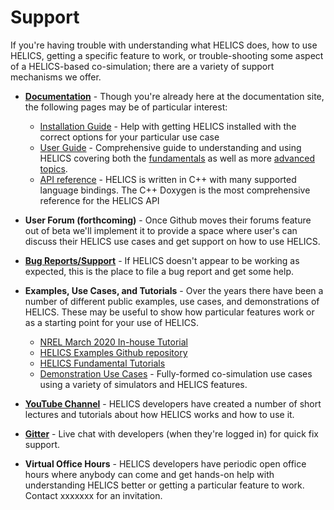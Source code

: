 # Support

If you're having trouble with understanding what HELICS does, how to use HELICS, getting a specific feature to work, or trouble-shooting some aspect of a HELICS-based co-simulation; there are a variety of support mechanisms we offer.

- [**Documentation**](https://docs.helics.org/en/latest/) - Though you're already here at the documentation site, the following pages may be of particular interest:

	- [Installation Guide](./installation/index.md) - Help with getting HELICS installed with the correct options for your particular use case
	- [User Guide](./user_guide/index.md) - Comprehensive guide to understanding and using HELICS covering both the [fundamentals](./user_guide/co-simulation_overview.md) as well as more [advanced topics](./user_guide/broker_hierarchies.md).
	- [API reference](./user_guide/index.md) - HELICS is written in C++ with many supported language bindings. The C++ Doxygen is the most comprehensive reference for the HELICS API

- **User Forum (forthcoming)** - Once Github moves their forums feature out of beta we'll implement it to provide a space where user's can discuss their HELICS use cases and get support on how to use HELICS.

- [**Bug Reports/Support**](https://github.com/GMLC-TDC/HELICS/issues) - If HELICS doesn't appear to be working as expected, this is the place to file a bug report and get some help.

- **Examples, Use Cases, and Tutorials** - Over the years there have been a number of different public examples, use cases, and demonstrations of HELICS. These may be useful to show how particular features work or as a starting point for your use of HELICS.

	- [NREL March 2020 In-house Tutorial](https://github.com/GMLC-TDC/HELICS-Tutorial-2020-03-13)
	- [HELICS Examples Github repository](https://github.com/GMLC-TDC/HELICS-Examples)
	- [HELICS Fundamental Tutorials](https://github.com/GMLC-TDC/HELICS-Tutorial)
	- [Demonstration Use Cases](https://github.com/GMLC-TDC/HELICS-Use-Cases) - Fully-formed co-simulation use cases using a variety of simulators and HELICS features.

- **[YouTube Channel](https://www.youtube.com/channel/UCPa81c4BVXEYXt2EShTzbcg/featured)** - HELICS developers have created a number of short lectures and tutorials about how HELICS works and how to use it.


- **[Gitter](https://gitter.im/GMLC-TDC/HELICS)** - Live chat with developers (when they're logged in) for quick fix support.

- **Virtual Office Hours** - HELICS developers have periodic open office hours where anybody can come and get hands-on help with understanding HELICS better or getting a particular feature to work. Contact xxxxxxx for an invitation.